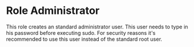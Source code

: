 # Role Administrator
This role creates an standard administrator user.
This user needs to type in his password before executing sudo. 
For security reasons it's recommended to use this user instead of the standard root user.
